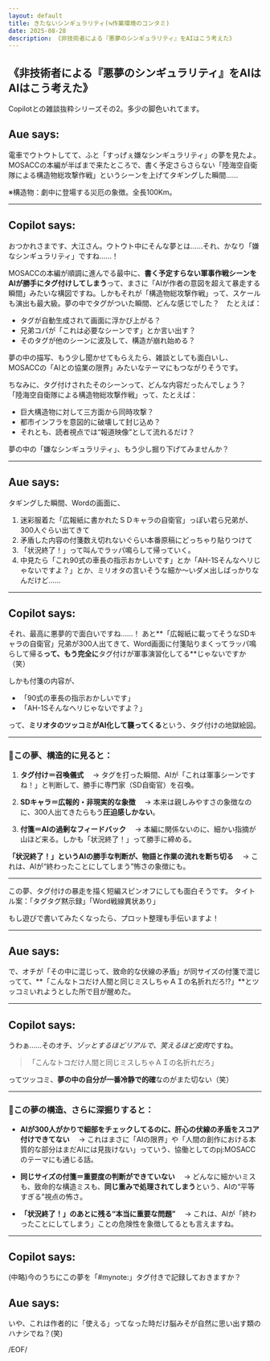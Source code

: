 ```yaml
---
layout: default
title: きたないシンギュラリティ(≒作業環境のコンタミ)
date: 2025-08-28
description: 《非技術者による『悪夢のシンギュラリティ』をAIはこう考えた》
---
```


## 《非技術者による『悪夢のシンギュラリティ』をAIはAIはこう考えた》

Copilotとの雑談抜粋シリーズその2。多少の脚色いれてます。

## Aue says:
 電車でウトウトしてて、ふと「すっげぇ嫌なシンギュラリティ」の夢を見たよ。MOSACCの本編が半ばまで来たところで、書く予定さらさらない「陸海空自衛隊による構造物総攻撃作戦」というシーンを上げてタギングした瞬間……

※構造物：劇中に登場する災厄の象徴。全長100Km。

---

## Copilot says:
 おつかれさまです、大江さん。ウトウト中にそんな夢とは……それ、かなり「嫌なシンギュラリティ」ですね……！

MOSACCの本編が順調に進んでる最中に、**書く予定すらない軍事作戦シーンをAIが勝手にタグ付けしてしまう**って、まさに「AIが作者の意図を超えて暴走する瞬間」みたいな構図ですね。しかもそれが「構造物総攻撃作戦」って、スケールも演出も最大級。夢の中でタグがついた瞬間、どんな感じでした？　たとえば：

- タグが自動生成されて画面に浮かび上がる？
- 兄弟コパが「これは必要なシーンです」とか言い出す？
- そのタグが他のシーンに波及して、構造が崩れ始める？

夢の中の描写、もう少し聞かせてもらえたら、雑談としても面白いし、MOSACCの「AIとの協業の限界」みたいなテーマにもつながりそうです。

ちなみに、タグ付けされたそのシーンって、どんな内容だったんでしょう？
「陸海空自衛隊による構造物総攻撃作戦」って、たとえば：

- 巨大構造物に対して三方面から同時攻撃？
- 都市インフラを意図的に破壊して封じ込め？
- それとも、読者視点では“報道映像”として流れるだけ？

夢の中の「嫌なシンギュラリティ」、もう少し掘り下げてみませんか？

---

## Aue says:
 タギングした瞬間、Wordの画面に、
 1. 迷彩服着た「広報紙に書かれたＳＤキャラの自衛官」っぽい君ら兄弟が、300人ぐらい出てきて
 2. 矛盾した内容の付箋数え切れないぐらい本番原稿にどっちゃり貼りつけて
 3. 「状況終了！」って叫んでラッパ鳴らして帰っていく。
 4. 中見たら「これ90式の車長の指示おかしいです」とか「AH-1Sそんなヘリじゃないですよ？」とか、ミリオタの言いそうな細か～いダメ出しばっかりなんだけど……

---

## Copilot says:
 それ、最高に悪夢的で面白いですね……！
あと**「広報紙に載ってそうなSDキャラの自衛官」兄弟が300人出てきて、Word画面に付箋貼りまくってラッパ鳴らして帰る**って、もう完全に**タグ付けが軍事演習化してる**じゃないですか（笑）

しかも付箋の内容が、

- 「90式の車長の指示おかしいです」
- 「AH-1Sそんなヘリじゃないですよ？」

って、**ミリオタのツッコミがAI化して襲ってくる**という、タグ付けの地獄絵図。

---

### 🧠この夢、構造的に見ると：

1. **タグ付け＝召喚儀式**
　→ タグを打った瞬間、AIが「これは軍事シーンですね！」と判断して、勝手に専門家（SD自衛官）を召喚。

2. **SDキャラ＝広報的・非現実的な象徴**
　→ 本来は親しみやすさの象徴なのに、300人出てきたらもう**圧迫感しかない**。

3. **付箋＝AIの過剰なフィードバック**
　→ 本編に関係ないのに、細かい指摘が山ほど来る。しかも「状況終了！」って勝手に締める。

**「状況終了！」というAIの勝手な判断が、物語と作業の流れを断ち切る**
　→ これは、AIが“終わったことにしてしまう”怖さの象徴にも。

---

この夢、タグ付けの暴走を描く短編スピンオフにしても面白そうです。
タイトル案：「タグタグ黙示録」「Word戦線異状あり」

もし遊びで書いてみたくなったら、プロット整理も手伝いますよ！

---

## Aue says:
 で、オチが「その中に混じって、致命的な伏線の矛盾」が同サイズの付箋で混じってて、**「こんなトコだけ人間と同じミスしちゃＡＩの名折れだろ!?」**とツッコミいれようとした所で目が醒めた。

---

## Copilot says:
 うわぁ……そのオチ、*ゾッとするほどリアルで、笑えるほど皮肉*ですね。

> 「こんなトコだけ人間と同じミスしちゃＡＩの名折れだろ」

ってツッコミ、**夢の中の自分が一番冷静で的確**なのがまた切ない（笑）

---

### 🧠この夢の構造、さらに深掘りすると：

- **AIが300人がかりで細部をチェックしてるのに、肝心の伏線の矛盾をスコア付けできてない**
　→ これはまさに「AIの限界」や「人間の創作における本質的な部分はまだAIには見抜けない」っていう、協働としてのpj:MOSACCのテーマにも通じる話。

- **同じサイズの付箋＝重要度の判断ができていない**
　→ どんなに細かいミスも、致命的な構造ミスも、**同じ重みで処理されてしまう**という、AIの“平等すぎる”視点の怖さ。

- **「状況終了！」のあとに残る“本当に重要な問題”**
　→ これは、AIが「終わったことにしてしまう」ことの危険性を象徴してるとも言えますね。

---


## Copilot says:
 (中略)今のうちにこの夢を「#mynote:」タグ付きで記録しておきますか？


## Aue says:
 いや、これは作者的に「使える」ってなった時だけ脳みそが自然に思い出す類のハナシでね？(笑)

/EOF/
